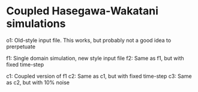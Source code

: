 # Coupled Hasegawa-Wakatani simulations

o1: Old-style input file. This works, but probably not a good idea to prerpetuate

f1: Single domain simulation, new style input file
f2: Same as f1, but with fixed time-step

c1: Coupled version of f1
c2: Same as c1, but with fixed time-step
c3: Same as c2, but with 10% noise